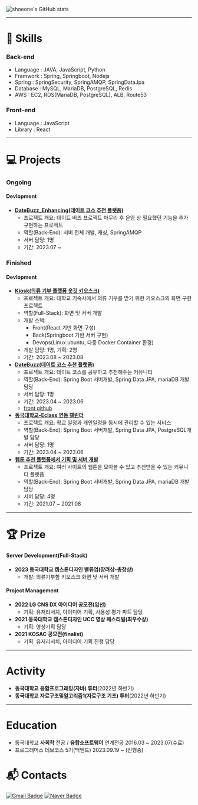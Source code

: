 
<!--
**shoeone96/shoeone96** is a ✨ _special_ ✨ repository because its `README.md` (this file) appears on your GitHub profile.

Here are some ideas to get you started:

- 🔭 I’m currently working on ...
- 🌱 I’m currently learning ...
- 👯 I’m looking to collaborate on ...
- 🤔 I’m looking for help with ...
- 💬 Ask me about ...
- 📫 How to reach me: ...
- 😄 Pronouns: ...
- ⚡ Fun fact: ...
-->

![shoeone's GitHub stats](https://github-readme-stats.vercel.app/api?username=shoeone96&show_icons=true&theme=radical)


---

# 💪 Skills
### Back-end
- Language : JAVA, JavaScript, Python
- Framwork : Spring, Springboot, Nodejs
- Spring : SpringSecurity, SpringAMQP, SpringDataJpa
- Database : MySQL, MariaDB, PostgreSQL, Redis
- AWS : EC2, RDS(MariaDB, PostgreSQL), ALB, Route53

### Front-end
- Language : JavaScript
- Library : React

---

# 💻 Projects
### Ongoing  
#### Devlopment
- **[DateBuzz_Enhancing(데이트 코스 추천 플랫폼)](https://github.com/shoeone96/dateBuzz_public)**
    - 프로젝트 개요: 데이트 버즈 프로젝트 마무리 후 운영 상 필요했던 기능을 추가 구현하는 프로젝트
    - 역할(Back-End): 서버 전체 개발, 캐싱, SpringAMQP
    - 서버 담당: 1명
    - 기간: 2023.07 ~

 
### Finished  
#### Devlopment
- **[Kiosk(의류 기부 플랫폼 옷깃 키오스크)](https://github.com/shoeone96/kiosk)**
    - 프로젝트 개요: 대학교 기숙사에서 의류 기부를 받기 위한 키오스크의 화면 구현 프로젝트
    - 역할(Full-Stack): 화면 및 서버 개발
    - 개발 스택:
        - Front(React 기반 화면 구성)
        - Back(Springboot 기반 서버 구현)
        - Devops(Linux ubuntu, 다중 Docker Container 환경) 
    - 개발 담당: 1명, 기획: 2명
    - 기간: 2023.08 ~ 2023.08
- **[DateBuzz(데이트 코스 추천 플랫폼)](https://github.com/CSID-DGU/2023-1-SCS4031-Momentree-2)**
    - 프로젝트 개요: 데이트 코스를 공유하고 추천해주는 커뮤니티
    - 역할(Back-End): Spring Boot 서버개발, Spring Data JPA, mariaDB 개발 담당
    - 서버 담당: 1명
    - 기간: 2023.04 ~ 2023.06
    - [front github]()
- **[동국대학교-Eclass 연동 캘린더](https://github.com/shoeone96/2023-1-OSSProj-NoQuestionMark-2)**
    - 프로젝트 개요: 학교 일정과 개인일정을 동시에 관리할 수 있는 서비스 
    - 역할(Back-End): Spring Boot 서버개발, Spring Data JPA, PostgreSQL개발 담당
    - 서버 담당: 1명
    - 기간: 2023.04 ~ 2023.06
- **[웹툰 추천 플랫폼에서 기획 및 서버 개발](https://github.com/yeonnwoo/Webtooni_server)**
    - 프로젝트 개요: 여러 사이트의 웹툰을 모아볼 수 있고 추천받을 수 있는 커뮤니티 플랫폼
    - 역할(Back-End): Spring Boot 서버개발, Spring Data JPA, mariaDB 개발 담당
    - 서버 담당: 4명
    - 기간: 2021.07 ~ 2021.08

---  

# 🏆 Prize

#### Server Development(Full-Stack)
- **2023 동국대학교 캡스톤디자인 밸류업(장려상-총장상)**
    - 개발: 의류기부함 키오스크 화면 및 서버 개발

#### Project Management
- **2022 LG CNS DX 아이디어 공모전(입선)**
    - 기획: 유저리서치, 아이디어 기획, 사용성 평가 파트 담당
- **2021 동국대학교 캡스톤디자인 UCC 영상 페스티벌(최우수상)**
    - 기획: 영상기획 담당
- **2021 KOSAC 공모전(finalist)**
    - 기획: 유저리서치, 아이디어 기획 진행 담당

---

# Activity
- **동국대학교 융합프로그래밍(자바) 튜터**(2022년 하반기)
- **동국대학교 자료구조및알고리즘1(자료구조 기초) 튜터**(2022년 하반기)

---

# Education
- 동국대학교 **사회학** 전공 / **융합소프트웨어** 연계전공 2016.03 ~ 2023.07(수료)
- 프로그래머스 데브코스 5기(백엔드) 2023.09.19 ~ (진행중)
 
# :mailbox_with_mail: Contacts
[![Gmail Badge](https://img.shields.io/badge/Gmail-d14836?style=flat-square&logo=Gmail&logoColor=white&link=mailto:dlwnddnjs96@gmail.com)](mailto:kimsh1691@gmail.com)
[![Naver Badge](https://img.shields.io/badge/Naver-03C75A?style=flat-square&logo=Naver&logoColor=white&link=mailto:dlwnddnjs96@naver.com)](mailto:rlatngus1691@naver.com)
